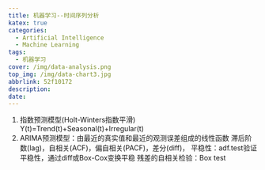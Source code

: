 ```yaml
---
title: 机器学习--时间序列分析
katex: true
categories:
  - Artificial Intelligence
  - Machine Learning
tags:
  - 机器学习
cover: /img/data-analysis.png
top_img: /img/data-chart3.jpg
abbrlink: 52f10172
description:
date:
---
```




1. 指数预测模型(Holt-Winters指数平滑)
$\text{Y(t)=Trend(t)+Seasonal(t)+Irregular(t)}$
2. ARIMA预测模型：由最近的真实值和最近的观测误差组成的线性函数
滞后阶数(lag)，自相关(ACF)，偏自相关(PACF)，差分(diff)，
平稳性：adf.test验证平稳性，通过diff或Box-Cox变换平稳 
残差的自相关检验：Box test  